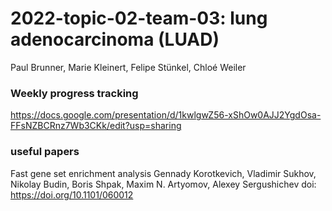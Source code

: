 # 2022-topic-02-team-03: lung adenocarcinoma (LUAD)

Paul Brunner, Marie Kleinert, Felipe Stünkel, Chloé Weiler

### Weekly progress tracking
https://docs.google.com/presentation/d/1kwlgwZ56-xShOw0AJJ2YgdOsa-FFsNZBCRnz7Wb3CKk/edit?usp=sharing

### useful papers
Fast gene set enrichment analysis
Gennady Korotkevich, Vladimir Sukhov, Nikolay Budin, Boris Shpak, Maxim N. Artyomov, Alexey Sergushichev
doi: https://doi.org/10.1101/060012

